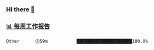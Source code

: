 ### Hi there 👋

<!-- waka-box start -->
### <a href="https://gist.github.com/b3f90cfdb958d2401b019f821c34c859" target="_blank">📊 每周工作报告</a>
```text
Other      🕓59m           █████████████████████100.0%
```
<!-- waka-box end -->

<!--
**yiningv/yiningv** is a ✨ _special_ ✨ repository because its `README.md` (this file) appears on your GitHub profile.
Here are some ideas to get you started:
- 🔭 I’m currently working on ...
- 🌱 I’m currently learning ...
- 👯 I’m looking to collaborate on ...
- 🤔 I’m looking for help with ...
- 💬 Ask me about ...
- 📫 How to reach me: ...
- 😄 Pronouns: ...
- ⚡ Fun fact: ...
-->
